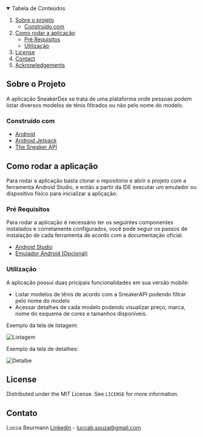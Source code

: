 <details open="open">
  <summary>Tabela de Conteúdos</summary>
  <ol>
    <li>
      <a href="#Sobre o Projeto">Sobre o projeto</a>
      <ul>
        <li><a href="#built-with">Construído com</a></li>
      </ul>
    </li>
    <li>
      <a href="#getting-started">Como rodar a aplicação</a>
      <ul>
        <li><a href="#prerequisites">Pré Requisitos</a></li>
        <li><a href="#Utilização">Utilização</a></li>
      </ul>
    </li>
    <li><a href="#license">License</a></li>
    <li><a href="#contact">Contact</a></li>
    <li><a href="#acknowledgements">Acknowledgements</a></li>
  </ol>
</details>



<!-- ABOUT THE PROJECT -->
## Sobre o Projeto
A aplicação SneakerDex se trata de uma plataforma onde pessoas podem listar diversos modelos de tênis filtrados ou não pelo nome do modelo.


### Construído com

* [Android](https://www.android.com/intl/pt-BR_br/)
* [Android Jetpack](https://developer.android.com/jetpack?gclid=CjwKCAiAp4KCBhB6EiwAxRxbpHq670_fC_jUB_Ml_EmbLkZMOzygBQWHC7rvcfjV4dhiDUtmdK16SBoCIVgQAvD_BwE&gclsrc=aw.ds)
* [The Sneaker API](https://app.swaggerhub.com/apis-docs/tg4solutions/the-sneaker-database/1.0.0#/sneakers/getSneakers)



<!-- GETTING STARTED -->
## Como rodar a aplicação

Para rodar a aplicação basta clonar o repositório e abrir o projeto com a ferramenta Android Studio, e então a partir da IDE executar um emulador ou dispositivo físico para inicializar a apliçação.

### Pré Requisitos

Para rodar a aplicação é necessário ter os seguintes componentes instalados e corretamente configurados, você pode seguir os passos de instalação de cada ferramenta de acordo com a documentação oficial.
* [Android Studio](https://developer.android.com/studio)
* [Emulador Android (Opcional)](https://developer.android.com/studio/run/managing-avds?hl=pt-br)

### Utilização
A aplicação possui duas pricipais funcionalidades em sua versão mobile:
* Listar modelos de tênis de acordo com a SneakerAPI podendo filtrar pelo nome do modelo
* Acessar detalhes de cada modelo podendo visualizar preço, marca, nome do esquema de cores e tamanhos disponíveis.

Exemplo da tela de listagem:

![Listagem](https://i.imgur.com/GDdFBOk.png)


Exemplo da tela de detalhes:

![Detalbe](https://i.imgur.com/smR0Lfu.png)


<!-- LICENSE -->
## License

Distributed under the MIT License. See `LICENSE` for more information.



<!-- CONTACT -->
## Contato

Lucca Beurmann [Linkedin](https://www.linkedin.com/in/lbeurmann/) - luccab.souza@gmail.com
